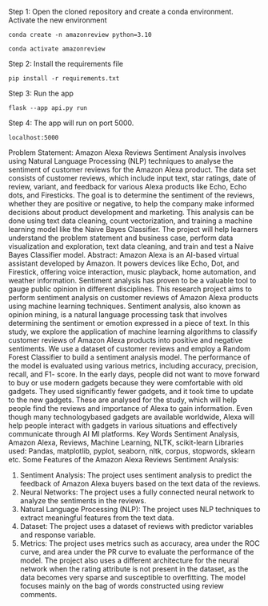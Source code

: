 

Step 1: Open the cloned repository and create a conda environment. Activate the new environment
```
conda create -n amazonreview python=3.10
```
```
conda activate amazonreview
```

Step 2: Install the requirements file
```
pip install -r requirements.txt
```

Step 3: Run the app
```
flask --app api.py run
```

Step 4: The app will run on port 5000. 
```
localhost:5000
```
Problem Statement:
Amazon Alexa Reviews Sentiment Analysis involves using Natural Language Processing (NLP)
techniques to analyse the sentiment of customer reviews for the Amazon Alexa product. The
data set consists of customer reviews, which include input text, star ratings, date of review,
variant, and feedback for various Alexa products like Echo, Echo dots, and Firesticks.
The goal is to determine the sentiment of the reviews, whether they are positive or negative,
to help the company make informed decisions about product development and marketing.
This analysis can be done using text data cleaning, count vectorization, and training a machine
learning model like the Naive Bayes Classifier. The project will help learners understand the
problem statement and business case, perform data visualization and exploration, text data
cleaning, and train and test a Naive Bayes Classifier model.
Abstract:
Amazon Alexa is an AI-based virtual assistant developed by Amazon. It powers devices like
Echo, Dot, and Firestick, offering voice interaction, music playback, home automation, and
weather information. Sentiment analysis has proven to be a valuable tool to gauge public
opinion in different disciplines. This research project aims to perform sentiment analysis on
customer reviews of Amazon Alexa products using machine learning techniques. Sentiment
analysis, also known as opinion mining, is a natural language processing task that involves
determining the sentiment or emotion expressed in a piece of text. In this study, we explore
the application of machine learning algorithms to classify customer reviews of Amazon Alexa
products into positive and negative sentiments. We use a dataset of customer reviews and
employ a Random Forest Classifier to build a sentiment analysis model. The performance of
the model is evaluated using various metrics, including accuracy, precision, recall, and F1-
score.
In the early days, people did not want to move forward to buy or use modern gadgets because
they were comfortable with old gadgets. They used significantly fewer gadgets, and it took
time to update to the new gadgets. These are analysed for the study, which will help people
find the reviews and importance of Alexa to gain information. Even though many technologybased gadgets are available worldwide, Alexa will help people interact with gadgets in various
situations and effectively communicate through AI Ml platforms.
Key Words
Sentiment Analysis, Amazon Alexa, Reviews, Machine Learning, NLTK, scikit-learn
Libraries used:
Pandas, matplotlib, pyplot, seaborn, nltk, corpus, stopwords, sklearn etc.
Some Features of the Amazon Alexa Reviews Sentiment Analysis:
1. Sentiment Analysis: The project uses sentiment analysis to predict the feedback of
Amazon Alexa buyers based on the text data of the reviews.
2. Neural Networks: The project uses a fully connected neural network to analyze the
sentiments in the reviews.
3. Natural Language Processing (NLP): The project uses NLP techniques to extract
meaningful features from the text data.
4. Dataset: The project uses a dataset of reviews with predictor variables and response
variable.
5. Metrics: The project uses metrics such as accuracy, area under the ROC curve, and
area under the PR curve to evaluate the performance of the model.
The project also uses a different architecture for the neural network when the rating attribute
is not present in the dataset, as the data becomes very sparse and susceptible to overfitting.
The model focuses mainly on the bag of words constructed using review comments. 
